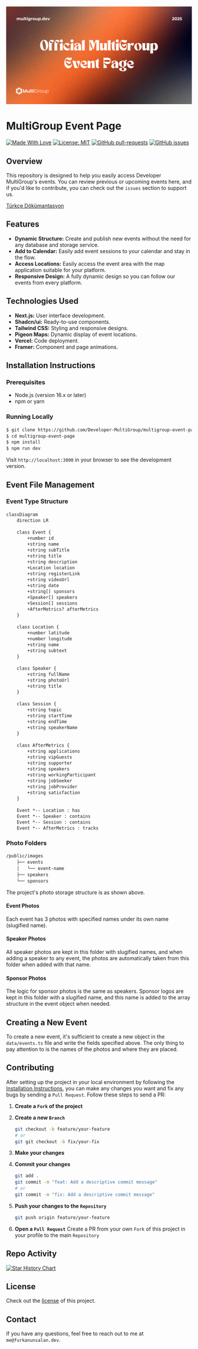 ![screenshot](public/opengraph-image.png)

# MultiGroup Event Page
[![Made With Love](https://img.shields.io/badge/Made%20With-Love-orange.svg)](https://github.com/chetanraj/awesome-github-badges) [![License: MIT](https://img.shields.io/badge/License-MIT-orange.svg)](https://opensource.org/licenses/MIT) [![GitHub pull-requests](https://img.shields.io/github/issues-pr/Developer-MultiGroup/multigroup-event-page.svg)](https://GitHub.com/Developer-MultiGroup/multigroup-event-page/pulls/) [![GitHub issues](https://img.shields.io/github/issues/furkanunsalan/TravelMap.svg)](https://GitHub.com/Developer-MultiGroup/multigroup-event-page/issues/)

## Overview

This repository is designed to help you easily access Developer MultiGroup's events. You can review previous or upcoming events here, and if you'd like to contribute, you can check out the `issues` section to support us. 

[Türkçe Dökümantasyon](/README.md)

## Features

- **Dynamic Structure:** Create and publish new events without the need for any database and storage service.
- **Add to Calendar:** Easily add event sessions to your calendar and stay in the flow.
- **Access Locations:** Easily access the event area with the map application suitable for your platform.
- **Responsive Design:** A fully dynamic design so you can follow our events from every platform.

## Technologies Used

- **Next.js:** User interface development.
- **Shadcn/ui:** Ready-to-use components.
- **Tailwind CSS:** Styling and responsive designs.
- **Pigeon Maps:** Dynamic display of event locations.
- **Vercel:** Code deployment.
- **Framer:** Component and page animations.

## Installation Instructions

### Prerequisites

- Node.js (version 16.x or later)
- npm or yarn

### Running Locally

```bash
$ git clone https://github.com/Developer-MultiGroup/multigroup-event-page.git
$ cd multigroup-event-page
$ npm install
$ npm run dev
```

Visit `http://localhost:3000` in your browser to see the development version.

## Event File Management

### Event Type Structure

```mermaid
classDiagram
    direction LR
    
    class Event {
        +number id
        +string name
        +string subTitle
        +string title
        +string description
        +Location location
        +string registerLink
        +string videoUrl
        +string date
        +string[] sponsors
        +Speaker[] speakers
        +Session[] sessions
        +AfterMetrics? afterMetrics
    }
    
    class Location {
        +number latitude
        +number longitude
        +string name
        +string subtext
    }
    
    class Speaker {
        +string fullName
        +string photoUrl
        +string title
    }
    
    class Session {
        +string topic
        +string startTime
        +string endTime
        +string speakerName
    }
    
    class AfterMetrics {
        +string applications
        +string vipGuests
        +string supporter
        +string speakers
        +string workingParticipant
        +string jobSeeker
        +string jobProvider
        +string satisfaction
    }

    Event *-- Location : has
    Event *-- Speaker : contains
    Event *-- Session : contains
    Event *-- AfterMetrics : tracks
```

### Photo Folders

```bash
/public/images
    ├── events
    │   └── event-name
    ├── speakers
    └── sponsors
```

The project's photo storage structure is as shown above.

#### Event Photos

Each event has 3 photos with specified names under its own name (slugified name).

#### Speaker Photos

All speaker photos are kept in this folder with slugified names, and when adding a speaker to any event, the photos are automatically taken from this folder when added with that name.

#### Sponsor Photos

The logic for sponsor photos is the same as speakers. Sponsor logos are kept in this folder with a slugified name, and this name is added to the array structure in the event object when needed.

## Creating a New Event

To create a new event, it's sufficient to create a new object in the `data/events.ts` file and write the fields specified above. The only thing to pay attention to is the names of the photos and where they are placed.

## Contributing

After setting up the project in your local environment by following the [Installation Instructions](#installation-instructions), you can make any changes you want and fix any bugs by sending a `Pull Request`. Follow these steps to send a PR:

1. **Create a `Fork` of the project**

2. **Create a new `Branch`**

    ```bash
    git checkout -b feature/your-feature
    # or
    git git checkout -b fix/your-fix
    ```

3. **Make your changes**

4. **Commit your changes**

    ```bash
    git add .
    git commit -m "feat: Add a descriptive commit message"
    # or 
    git commit -m "fix: Add a descriptive commit message"
    ```

5. **Push your changes to the `Repository`**

    ```bash
    git push origin feature/your-feature
    ```

6. **Open a `Pull Request`**
    Create a PR from your own `Fork` of this project in your profile to the main `Repository`

## Repo Activity

<!-- ![Alt](https://repobeats.axiom.co/api/embed/94a2829520bc7e0ee83043b228c0db765d31cf5b.svg "Repobeats analytics image") -->

[![Star History Chart](https://api.star-history.com/svg?repos=Developer-MultiGroup/multigroup-event-page&type=Timeline)](https://star-history.com/#fDeveloper-MultiGroup/multigroup-event-page)

## License
Check out the [license](LICENSE) of this project.

## Contact
If you have any questions, feel free to reach out to me at `me@furkanunsalan.dev`.